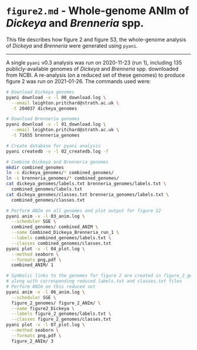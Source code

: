# `figure2.md` - Whole-genome ANIm of *Dickeya* and *Brenneria* spp.

This file describes how figure 2 and figure S3, the whole-genome analysis of *Dickeya* and *Brenneria* were generated using `pyani`.

--------------------------------

A single `pyani` v0.3 analysis was run on 2020-11-23 (run 1), including 135 publicly-available genomes of *Dickeya* and *Brenneria* spp. downloaded from NCBI. A re-analysis (on a reduced set of these genomes) to produce figure 2 was run on 2021-01-26. The commands used were:

```bash
# Download Dickeya genomes
pyani download -v -l 00_download.log \
  --email leighton.pritchard@strath.ac.uk \
  -t 204037 dickeya_genomes

# Download Brenneria genomes
pyani download -v -l 01_download.log \
  --email leighton.pritchard@strath.ac.uk \
  -t 71655 brenneria_genomes

# Create database for pyani analysis
pyani createdb -v -l 02_createdb.log -f

# Combine Dickeya and Brenneria genomes
mkdir combined_genomes
ln -s dickeya_genomes/* combined_genomes/
ln -s brenneria_genomes/* combined_genomes/
cat dickeya_genomes/labels.txt brenneria_genomes/labels.txt \
  combined_genomes/labels.txt
cat dickeya_genomes/classes.txt brenneria_genomes/labels.txt \
  combined_genomes/classes.txt

# Perform ANIm on all genomes and plot output for figure S2
pyani anim -v -l 03_anim.log \
  --scheduler SGE \
  combined_genomes/ combined_ANIM \
  --name Combined_Dickeya_Brenneria_run_1 \
  --labels combined_genomes/labels.txt \
  --classes combined_genomes/classes.txt
pyani plot -v -l 04_plot.log \
  --method seaborn \
  --formats png,pdf \
  combined_ANIM/ 1

# Symbolic links to the genomes for figure 2 are created in figure_2_genomes/
# along with corresponding reduced labels.txt and classes.txt files
# Perform ANIm on this reduced set
pyani anim -v -l 06_anim.log \
  --scheduler SGE \
  figure_2_genomes/ figure_2_ANIm/ \
  --name figure2_Dickeya \
  --labels figure_2_genomes/labels.txt \
  --classes figure_2_genomes/classes.txt
pyani plot -v -l 07_plot.log \
  --method seaborn \
  --formats png,pdf \
  figure_2_ANIm/ 3
```
